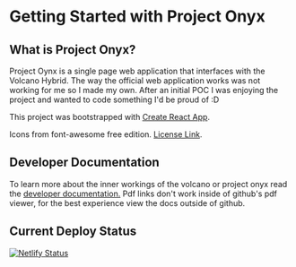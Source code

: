 # Getting Started with Project Onyx

## What is Project Onyx?

Project Oynx is a single page web application that interfaces with the Volcano Hybrid. The way the official web application works was not working for me so I made my own. After an initial POC I was enjoying the project and wanted to code something I'd be proud of :D

This project was bootstrapped with [Create React App](https://github.com/facebook/create-react-app).

Icons from font-awesome free edition. [License Link](https://fontawesome.com/license).

## Developer Documentation

To learn more about the inner workings of the volcano or project onyx read the [developer documentation.](https://github.com/ImACoderImACoderImACoder/onyx/blob/main/Documentation/TableOfContents/Developer%20Documentation.pdf) Pdf links don't work inside of github's pdf viewer, for the best experience view the docs outside of github.

## Current Deploy Status

[![Netlify Status](https://api.netlify.com/api/v1/badges/900dbc79-5910-45a1-b756-3288f2362d0b/deploy-status)](https://app.netlify.com/sites/projectonyx/deploys)
